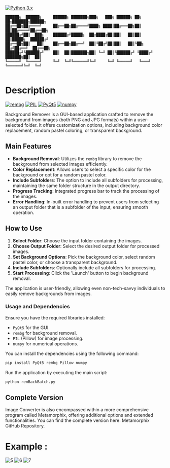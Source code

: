 [![Python 3.x](https://img.shields.io/badge/python-3.x-blue.svg)](https://www.python.org/) 
```
██████╗  ██████╗     ██████╗ ███████╗███╗   ███╗ ██████╗ ██╗   ██╗███████╗██████╗ 
██╔══██╗██╔════╝     ██╔══██╗██╔════╝████╗ ████║██╔═══██╗██║   ██║██╔════╝██╔══██╗
██████╔╝██║  ███╗    ██████╔╝█████╗  ██╔████╔██║██║   ██║██║   ██║█████╗  ██████╔╝
██╔══██╗██║   ██║    ██╔══██╗██╔══╝  ██║╚██╔╝██║██║   ██║╚██╗ ██╔╝██╔══╝  ██╔══██╗
██████╔╝╚██████╔╝    ██║  ██║███████╗██║ ╚═╝ ██║╚██████╔╝ ╚████╔╝ ███████╗██║  ██║
╚═════╝  ╚═════╝     ╚═╝  ╚═╝╚══════╝╚═╝     ╚═╝ ╚═════╝   ╚═══╝  ╚══════╝╚═╝  ╚═╝
                                                                                  
```

# Description

[![rembg](https://img.shields.io/badge/rembg-1.0.28-blue)](https://pypi.org/project/rembg/) [![PIL](https://img.shields.io/badge/PIL-8.3.2-blue)](https://pypi.org/project/Pillow/) [![PyQt5](https://img.shields.io/badge/PyQt5-5.15.4-blue)](https://pypi.org/project/PyQt5/) [![numpy](https://img.shields.io/badge/numpy-1.21.2-blue)](https://pypi.org/project/numpy/)

Background Remover is a GUI-based application crafted to remove the background from images (both PNG and JPG formats) within a user-selected folder. It offers customization options, including background color replacement, random pastel coloring, or transparent background.

## Main Features

- **Background Removal**: Utilizes the `rembg` library to remove the background from selected images efficiently.
- **Color Replacement**: Allows users to select a specific color for the background or opt for a random pastel color.
- **Include Subfolders**: The option to include all subfolders for processing, maintaining the same folder structure in the output directory.
- **Progress Tracking**: Integrated progress bar to track the processing of the images.
- **Error Handling**: In-built error handling to prevent users from selecting an output folder that is a subfolder of the input, ensuring smooth operation.

## How to Use

1. **Select Folder**: Choose the input folder containing the images.
2. **Choose Output Folder**: Select the desired output folder for processed images.
3. **Set Background Options**: Pick the background color, select random pastel color, or choose a transparent background.
4. **Include Subfolders**: Optionally include all subfolders for processing.
5. **Start Processing**: Click the 'Launch' button to begin background removal.

The application is user-friendly, allowing even non-tech-savvy individuals to easily remove backgrounds from images.

### Usage and Dependencies

Ensure you have the required libraries installed:

- `PyQt5` for the GUI.
- `rembg` for background removal.
- `PIL` (Pillow) for image processing.
- `numpy` for numerical operations.

You can install the dependencies using the following command:

```bash
pip install PyQt5 rembg Pillow numpy
```

Run the application by executing the main script:

```bash
python remBackBatch.py
```

## Complete Version

Image Converter is also encompassed within a more comprehensive program called Metamorphix, offering additional options and extended functionalities. You can find the complete version here: Metamorphix GitHub Repository.





# Example :

![5](https://user-images.githubusercontent.com/92639080/209292936-f272c072-9235-4a17-93dc-a3bb426d529a.jpg)
![6](https://user-images.githubusercontent.com/92639080/209292946-19d0faa9-382e-4ec4-86ff-e239b12ab574.jpg)
![7](https://user-images.githubusercontent.com/92639080/209292951-8c433d3c-b788-4ea8-b7a4-3480d4055b44.jpg)
